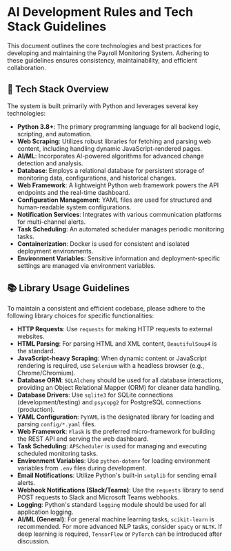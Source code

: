 # AI Development Rules and Tech Stack Guidelines

This document outlines the core technologies and best practices for developing and maintaining the Payroll Monitoring System. Adhering to these guidelines ensures consistency, maintainability, and efficient collaboration.

## 🚀 Tech Stack Overview

The system is built primarily with Python and leverages several key technologies:

*   **Python 3.8+**: The primary programming language for all backend logic, scripting, and automation.
*   **Web Scraping**: Utilizes robust libraries for fetching and parsing web content, including handling dynamic JavaScript-rendered pages.
*   **AI/ML**: Incorporates AI-powered algorithms for advanced change detection and analysis.
*   **Database**: Employs a relational database for persistent storage of monitoring data, configurations, and historical changes.
*   **Web Framework**: A lightweight Python web framework powers the API endpoints and the real-time dashboard.
*   **Configuration Management**: YAML files are used for structured and human-readable system configurations.
*   **Notification Services**: Integrates with various communication platforms for multi-channel alerts.
*   **Task Scheduling**: An automated scheduler manages periodic monitoring tasks.
*   **Containerization**: Docker is used for consistent and isolated deployment environments.
*   **Environment Variables**: Sensitive information and deployment-specific settings are managed via environment variables.

## 📚 Library Usage Guidelines

To maintain a consistent and efficient codebase, please adhere to the following library choices for specific functionalities:

*   **HTTP Requests**: Use `requests` for making HTTP requests to external websites.
*   **HTML Parsing**: For parsing HTML and XML content, `BeautifulSoup4` is the standard.
*   **JavaScript-heavy Scraping**: When dynamic content or JavaScript rendering is required, use `Selenium` with a headless browser (e.g., Chrome/Chromium).
*   **Database ORM**: `SQLAlchemy` should be used for all database interactions, providing an Object Relational Mapper (ORM) for cleaner data handling.
*   **Database Drivers**: Use `sqlite3` for SQLite connections (development/testing) and `psycopg2` for PostgreSQL connections (production).
*   **YAML Configuration**: `PyYAML` is the designated library for loading and parsing `config/*.yaml` files.
*   **Web Framework**: `Flask` is the preferred micro-framework for building the REST API and serving the web dashboard.
*   **Task Scheduling**: `APScheduler` is used for managing and executing scheduled monitoring tasks.
*   **Environment Variables**: Use `python-dotenv` for loading environment variables from `.env` files during development.
*   **Email Notifications**: Utilize Python's built-in `smtplib` for sending email alerts.
*   **Webhook Notifications (Slack/Teams)**: Use the `requests` library to send POST requests to Slack and Microsoft Teams webhooks.
*   **Logging**: Python's standard `logging` module should be used for all application logging.
*   **AI/ML (General)**: For general machine learning tasks, `scikit-learn` is recommended. For more advanced NLP tasks, consider `spaCy` or `NLTK`. If deep learning is required, `TensorFlow` or `PyTorch` can be introduced after discussion.
